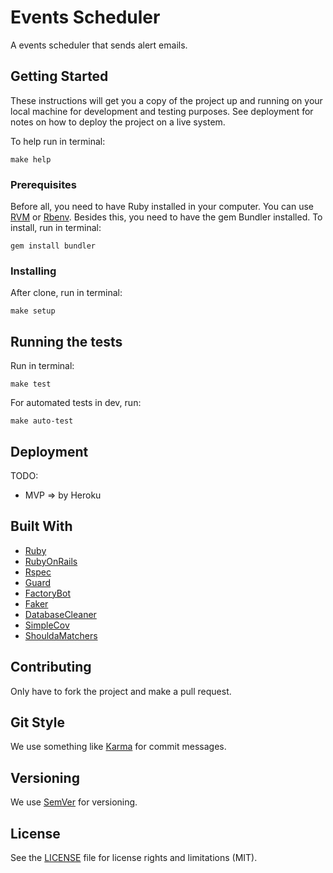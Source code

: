 # Events Scheduler

A events scheduler that sends alert emails.

## Getting Started

These instructions will get you a copy of the project up and running on your local machine for development and testing purposes. See deployment for notes on how to deploy the project on a live system.

To help run in terminal:
```
make help
```

### Prerequisites

Before all, you need to have Ruby installed in your computer. You can use [RVM](https://rvm.io/rvm/install) or [Rbenv](https://github.com/rbenv/rbenv).
Besides this, you need to have the gem Bundler installed. To install, run in terminal:
```
gem install bundler
```

### Installing

After clone, run in terminal:
```
make setup
```

## Running the tests

Run in terminal:
```
make test
```

For automated tests in dev, run:
```
make auto-test
```

## Deployment

TODO:
* MVP => by Heroku

## Built With
* [Ruby](https://www.ruby-lang.org/)
* [RubyOnRails](http://rubyonrails.org/)
* [Rspec](http://rspec.info/)
* [Guard](https://github.com/guard/guard)
* [FactoryBot](https://github.com/thoughtbot/factory_bot_rails)
* [Faker](https://github.com/stympy/faker)
* [DatabaseCleaner](https://github.com/DatabaseCleaner/database_cleaner)
* [SimpleCov](https://github.com/colszowka/simplecov)
* [ShouldaMatchers](https://github.com/thoughtbot/shoulda-matchers)

## Contributing

Only have to fork the project and make a pull request.

## Git Style

We use something like [Karma](http://karma-runner.github.io/1.0/dev/git-commit-msg.html) for commit messages.

## Versioning

We use [SemVer](http://semver.org/) for versioning.

## License

See the [LICENSE](LICENSE.md) file for license rights and limitations (MIT).
